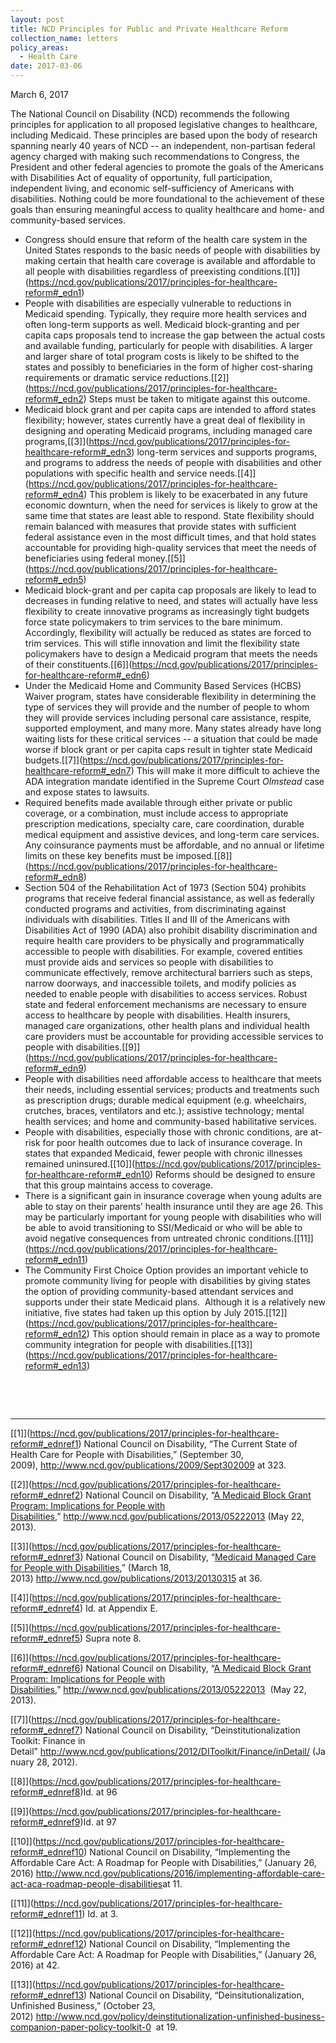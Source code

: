 ```yaml
---
layout: post
title: NCD Principles for Public and Private Healthcare Reform
collection_name: letters
policy_areas:
  - Health Care
date: 2017-03-06
---
```

M﻿arch 6, 2017

The National Council on Disability (NCD) recommends the following principles for application to all proposed legislative changes to healthcare, including Medicaid. These principles are based upon the body of research spanning nearly 40 years of NCD -- an independent, non-partisan federal agency charged with making such recommendations to Congress, the President and other federal agencies to promote the goals of the Americans with Disabilities Act of equality of opportunity, full participation, independent living, and economic self-sufficiency of Americans with disabilities. Nothing could be more foundational to the achievement of these goals than ensuring meaningful access to quality healthcare and home- and community-based services.

* Congress should ensure that reform of the health care system in the United States responds to the basic needs of people with disabilities by making certain that health care coverage is available and affordable to all people with disabilities regardless of preexisting conditions.[\[1]](https://ncd.gov/publications/2017/principles-for-healthcare-reform#_edn1) 
* People with disabilities are especially vulnerable to reductions in Medicaid spending. Typically, they require more health services and often long-term supports as well. Medicaid block-granting and per capita caps proposals tend to increase the gap between the actual costs and available funding, particularly for people with disabilities. A larger and larger share of total program costs is likely to be shifted to the states and possibly to beneficiaries in the form of higher cost-sharing requirements or dramatic service reductions.[\[2]](https://ncd.gov/publications/2017/principles-for-healthcare-reform#_edn2) Steps must be taken to mitigate against this outcome. 
* Medicaid block grant and per capita caps are intended to afford states flexibility; however, states currently have a great deal of flexibility in designing and operating Medicaid programs, including managed care programs,[\[3]](https://ncd.gov/publications/2017/principles-for-healthcare-reform#_edn3) long-term services and supports programs, and programs to address the needs of people with disabilities and other populations with specific health and service needs.[\[4]](https://ncd.gov/publications/2017/principles-for-healthcare-reform#_edn4) This problem is likely to be exacerbated in any future economic downturn, when the need for services is likely to grow at the same time that states are least able to respond. State flexibility should remain balanced with measures that provide states with sufficient federal assistance even in the most difficult times, and that hold states accountable for providing high-quality services that meet the needs of beneficiaries using federal money.[\[5]](https://ncd.gov/publications/2017/principles-for-healthcare-reform#_edn5) 
* Medicaid block-grant and per capita cap proposals are likely to lead to decreases in funding relative to need, and states will actually have less flexibility to create innovative programs as increasingly tight budgets force state policymakers to trim services to the bare minimum. Accordingly, flexibility will actually be reduced as states are forced to trim services. This will stifle innovation and limit the flexibility state policymakers have to design a Medicaid program that meets the needs of their constituents.[\[6]](https://ncd.gov/publications/2017/principles-for-healthcare-reform#_edn6) 
* Under the Medicaid Home and Community Based Services (HCBS) Waiver program, states have considerable flexibility in determining the type of services they will provide and the number of people to whom they will provide services including personal care assistance, respite, supported employment, and many more. Many states already have long waiting lists for these critical services -- a situation that could be made worse if block grant or per capita caps result in tighter state Medicaid budgets.[\[7]](https://ncd.gov/publications/2017/principles-for-healthcare-reform#_edn7) This will make it more difficult to achieve the ADA integration mandate identified in the Supreme Court *Olmstead* case and expose states to lawsuits.   
* Required benefits made available through either private or public coverage, or a combination, must include access to appropriate prescription medications, specialty care, care coordination, durable medical equipment and assistive devices, and long-term care services. Any coinsurance payments must be affordable, and no annual or lifetime limits on these key benefits must be imposed.[\[8]](https://ncd.gov/publications/2017/principles-for-healthcare-reform#_edn8) 
* Section 504 of the Rehabilitation Act of 1973 (Section 504) prohibits programs that receive federal financial assistance, as well as federally conducted programs and activities, from discriminating against individuals with disabilities. Titles II and III of the Americans with Disabilities Act of 1990 (ADA) also prohibit disability discrimination and require health care providers to be physically and programmatically accessible to people with disabilities. For example, covered entities must provide aids and services so people with disabilities to communicate effectively, remove architectural barriers such as steps, narrow doorways, and inaccessible toilets, and modify policies as needed to enable people with disabilities to access services. Robust state and federal enforcement mechanisms are necessary to ensure access to healthcare by people with disabilities. Health insurers, managed care organizations, other health plans and individual health care providers must be accountable for providing accessible services to people with disabilities.[\[9]](https://ncd.gov/publications/2017/principles-for-healthcare-reform#_edn9) 
* People with disabilities need affordable access to healthcare that meets their needs, including essential services; products and treatments such as prescription drugs; durable medical equipment (e.g. wheelchairs, crutches, braces, ventilators and etc.); assistive technology; mental health services; and home and community-based habilitative services. 
* People with disabilities, especially those with chronic conditions, are at-risk for poor health outcomes due to lack of insurance coverage. In states that expanded Medicaid, fewer people with chronic illnesses remained uninsured.[\[10]](https://ncd.gov/publications/2017/principles-for-healthcare-reform#_edn10) Reforms should be designed to ensure that this group maintains access to coverage. 
* There is a significant gain in insurance coverage when young adults are able to stay on their parents’ health insurance until they are age 26. This may be particularly important for young people with disabilities who will be able to avoid transitioning to SSI/Medicaid or who will be able to avoid negative consequences from untreated chronic conditions.[\[11]](https://ncd.gov/publications/2017/principles-for-healthcare-reform#_edn11) 
* The Community First Choice Option provides an important vehicle to promote community living for people with disabilities by giving states the option of providing community-based attendant services and supports under their state Medicaid plans.  Although it is a relatively new initiative, five states had taken up this option by July 2015.[\[12]](https://ncd.gov/publications/2017/principles-for-healthcare-reform#_edn12) This option should remain in place as a way to promote community integration for people with disabilities.[\[13]](https://ncd.gov/publications/2017/principles-for-healthcare-reform#_edn13)

 

 



- - -

[\[1]](https://ncd.gov/publications/2017/principles-for-healthcare-reform#_ednref1) National Council on Disability, “The Current State of Health Care for People with Disabilities,” (September 30, 2009), <http://www.ncd.gov/publications/2009/Sept302009> at 323.

[\[2]](https://ncd.gov/publications/2017/principles-for-healthcare-reform#_ednref2) National Council on Disability, “[A Medicaid Block Grant Program: Implications for People with Disabilities](http://www.ncd.gov/publications/2013/05222013),” <http://www.ncd.gov/publications/2013/05222013> (May 22, 2013).

[\[3]](https://ncd.gov/publications/2017/principles-for-healthcare-reform#_ednref3) National Council on Disability, “[Medicaid Managed Care for People with Disabilities](http://www.ncd.gov/publications/2013/20130315),” (March 18, 2013) <http://www.ncd.gov/publications/2013/20130315> at 36.

[\[4]](https://ncd.gov/publications/2017/principles-for-healthcare-reform#_ednref4) Id. at Appendix E.

[\[5]](https://ncd.gov/publications/2017/principles-for-healthcare-reform#_ednref5) Supra note 8.

[\[6]](https://ncd.gov/publications/2017/principles-for-healthcare-reform#_ednref6) National Council on Disability, “[A Medicaid Block Grant Program: Implications for People with Disabilities](http://www.ncd.gov/publications/2013/05222013),” <http://www.ncd.gov/publications/2013/05222013>  (May 22, 2013).

[\[7]](https://ncd.gov/publications/2017/principles-for-healthcare-reform#_ednref7) National Council on Disability, “Deinstitutionalization Toolkit: Finance in Detail” <http://www.ncd.gov/publications/2012/DIToolkit/Finance/inDetail/> (January 28, 2012).

[\[8]](https://ncd.gov/publications/2017/principles-for-healthcare-reform#_ednref8)Id. at 96

[\[9]](https://ncd.gov/publications/2017/principles-for-healthcare-reform#_ednref9)Id. at 97

[\[10]](https://ncd.gov/publications/2017/principles-for-healthcare-reform#_ednref10) National Council on Disability, “Implementing the Affordable Care Act: A Roadmap for People with Disabilities,” (January 26, 2016) <http://www.ncd.gov/publications/2016/implementing-affordable-care-act-aca-roadmap-people-disabilities>at 11.

[\[11]](https://ncd.gov/publications/2017/principles-for-healthcare-reform#_ednref11) Id. at 3.

[\[12]](https://ncd.gov/publications/2017/principles-for-healthcare-reform#_ednref12) National Council on Disability, “Implementing the Affordable Care Act: A Roadmap for People with Disabilities,” (January 26, 2016) at 42.

[\[13]](https://ncd.gov/publications/2017/principles-for-healthcare-reform#_ednref13) National Council on Disability, “Deinsitutionalization, Unfinished Business,” (October 23, 2012) <http://www.ncd.gov/policy/deinstitutionalization-unfinished-business-companion-paper-policy-toolkit-0>  at 19.